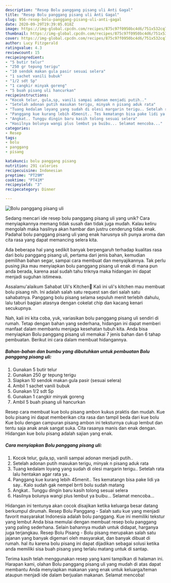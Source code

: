 ```yaml
---
description: "Resep Bolu panggang pisang uli Anti Gagal"
title: "Resep Bolu panggang pisang uli Anti Gagal"
slug: 956-resep-bolu-panggang-pisang-uli-anti-gagal
date: 2020-09-29T19:39:05.018Z
image: https://img-global.cpcdn.com/recipes/875c97f0950bc4d6/751x532cq70/bolu-panggang-pisang-uli-foto-resep-utama.jpg
thumbnail: https://img-global.cpcdn.com/recipes/875c97f0950bc4d6/751x532cq70/bolu-panggang-pisang-uli-foto-resep-utama.jpg
cover: https://img-global.cpcdn.com/recipes/875c97f0950bc4d6/751x532cq70/bolu-panggang-pisang-uli-foto-resep-utama.jpg
author: Lucy Fitzgerald
ratingvalue: 4.3
reviewcount: 15
recipeingredient:
- "5 butir telur"
- "250 gr tepung terigu"
- "10 sendok makan gula pasir sesuai selera"
- "1 sachet vanili bubuk"
- "1/2 sdt Sp"
- "1 cangkir minyak goreng"
- "5 buah pisang uli hancurkan"
recipeinstructions:
- "Kocok telur, gula,sp, vanili sampai adonan menjadi putih.."
- "Setelah adonan putih masukan terigu, minyak n pisang aduk rata"
- "Tuang kedalam loyang yang sudah di olesi margarin terigu.. Setelah rata lalu hentakan agar rata ya.."
- "Panggang kue kurang lebih 45menit.. Tes kematangn bisa pake lidi ya say.. Kalo sudah gak nempel brrti bolu sudah matang"
- "Angkat.. Tunggu dingin baru kasih tolong sesuai selera"
- "Hasilnya bolunya wangi plus lembut ya buibu... Selamat mencoba..."
categories:
- Resep
tags:
- bolu
- panggang
- pisang

katakunci: bolu panggang pisang 
nutrition: 291 calories
recipecuisine: Indonesian
preptime: "PT29M"
cooktime: "PT41M"
recipeyield: "3"
recipecategory: Dinner

---
```



![Bolu panggang pisang uli](https://img-global.cpcdn.com/recipes/875c97f0950bc4d6/751x532cq70/bolu-panggang-pisang-uli-foto-resep-utama.jpg)

Sedang mencari ide resep bolu panggang pisang uli yang unik? Cara menyiapkannya memang tidak susah dan tidak juga mudah. Kalau keliru mengolah maka hasilnya akan hambar dan justru cenderung tidak enak. Padahal bolu panggang pisang uli yang enak harusnya sih punya aroma dan cita rasa yang dapat memancing selera kita.

Ada beberapa hal yang sedikit banyak berpengaruh terhadap kualitas rasa dari bolu panggang pisang uli, pertama dari jenis bahan, kemudian pemilihan bahan segar, sampai cara membuat dan menyajikannya. Tak perlu pusing jika mau menyiapkan bolu panggang pisang uli enak di mana pun anda berada, karena asal sudah tahu triknya maka hidangan ini dapat menjadi suguhan istimewa.

Assalamu&#39;alaikum Sahabat Uli&#39;s Kitchen🤗 Kali ini uli&#39;s kitchen mau membuat bolu pisang nih. Ini adalah salah satu request san dari salah satu sahabatnya. Panggang bolu pisang selama sepuluh menit terlebih dahulu, lalu taburi bagian atasnya dengan cokelat chip dan kacang kenari secukupnya.


Nah, kali ini kita coba, yuk, variasikan bolu panggang pisang uli sendiri di rumah. Tetap dengan bahan yang sederhana, hidangan ini dapat memberi manfaat dalam membantu menjaga kesehatan tubuh kita. Anda bisa menyiapkan Bolu panggang pisang uli memakai 7 jenis bahan dan 6 tahap pembuatan. Berikut ini cara dalam membuat hidangannya.

<!--inarticleads1-->

##### Bahan-bahan dan bumbu yang dibutuhkan untuk pembuatan Bolu panggang pisang uli:

1. Gunakan 5 butir telur
1. Gunakan 250 gr tepung terigu
1. Siapkan 10 sendok makan gula pasir (sesuai selera)
1. Ambil 1 sachet vanili bubuk
1. Gunakan 1/2 sdt Sp
1. Gunakan 1 cangkir minyak goreng
1. Ambil 5 buah pisang uli hancurkan


Resep cara membuat kue bolu pisang ambon kukus praktis dan mudah. Kue bolu pisang ini dapat memberikan cita rasa dan tampil beda dari kue bolu Kue bolu dengan campuran pisang ambon ini teksturnya cukup lembut dan tentu saja anak anak sangat suka. Cita rasanya manis dan enak dengan. Hidangan kue bolu pisang adalah sajian yang enak. 

<!--inarticleads2-->

##### Cara menyiapkan Bolu panggang pisang uli:

1. Kocok telur, gula,sp, vanili sampai adonan menjadi putih..
1. Setelah adonan putih masukan terigu, minyak n pisang aduk rata
1. Tuang kedalam loyang yang sudah di olesi margarin terigu.. Setelah rata lalu hentakan agar rata ya..
1. Panggang kue kurang lebih 45menit.. Tes kematangn bisa pake lidi ya say.. Kalo sudah gak nempel brrti bolu sudah matang
1. Angkat.. Tunggu dingin baru kasih tolong sesuai selera
1. Hasilnya bolunya wangi plus lembut ya buibu... Selamat mencoba...


Hidangan ini tentunya akan cocok disajikan ketika keluarga besar datang berkumpul dirumah. Resep Bolu Panggang - Salah satu kue yang menjadi favorit masyarakat Indonesia adalah bolu panggang. Kue ini memiliki tekstur yang lembut Anda bisa memulai dengan membuat resep bolu panggang yang paling sederhana. Selain bahannya mudah untuk didapat, harganya juga terjangkau. Resep Bolu Pisang - Bolu pisang merupakan salah satu jajanan yang banyak digemari oleh masyarakat, dan banyak dibuat di rumah. hal itu karena bolu pisang ini dapat dijadikan sebagai solusi ketika anda memiliki sisa buah pisang yang terlalu matang untuk di santap. 

Terima kasih telah menggunakan resep yang kami tampilkan di halaman ini. Harapan kami, olahan Bolu panggang pisang uli yang mudah di atas dapat membantu Anda menyiapkan makanan yang enak untuk keluarga/teman ataupun menjadi ide dalam berjualan makanan. Selamat mencoba!

